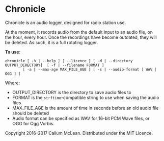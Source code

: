 # Chronicle

Chronicle is an audio logger, designed for radio station use.

At the moment, it records audio from the default input to an audio file, on the hour, every hour. Once the recordings have become outdated, they will be deleted. As such, it is a full rotating logger.

**To use:**
```
chronicle [ -h | --help ] [ --licence ] [ -d | --directory OUTPUT_DIRECTORY]  [ -f | --filename FORMAT ]
        [ -a | --max-age MAX_FILE_AGE ] [ -s | --audio-format [ WAV | OGG ] ]
```

Where:
* OUTPUT_DIRECTORY is the directory to save audio files to
* FORMAT is the `strftime`-compatible string to use when saving the audio files
* MAX_FILE_AGE is the amount of time in seconds before an old audio file should be deleted
* Audio format can be specified as WAV for 16-bit PCM Wave files, or OGG for Ogg Vorbis.




Copyright 2016-2017 Callum McLean.
Distributed under the MIT Licence.